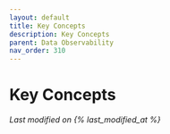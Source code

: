 ```yaml
---
layout: default
title: Key Concepts 
description: Key Concepts
parent: Data Observability
nav_order: 310
---
```


# Key Concepts
*Last modified on {% last_modified_at %}*